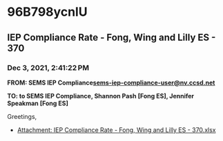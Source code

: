 # 96B798ycnlU
## IEP Compliance Rate - Fong, Wing and Lilly ES - 370
### Dec 3, 2021, 2:41:22 PM
**FROM: SEMS IEP Compliance<sems-iep-compliance-user@nv.ccsd.net>**

**TO: to SEMS IEP Compliance, Shannon Pash [Fong ES], Jennifer Speakman [Fong ES]**


Greetings,  





* [Attachment: IEP Compliance Rate - Fong, Wing and Lilly ES - 370.xlsx](96B798ycnlU-attachment-1.xlsx)
